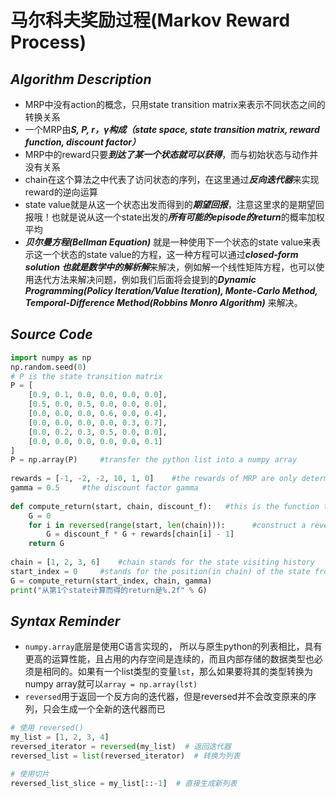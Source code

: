 # 马尔科夫奖励过程(Markov Reward Process)
## ***Algorithm Description***
- MRP中没有action的概念，只用state transition matrix来表示不同状态之间的转换关系
- 一个MRP由***S, P, r，γ构成（state space, state transition matrix, reward function, discount factor）***
- MRP中的reward只要***到达了某一个状态就可以获得***，而与初始状态与动作并没有关系
- chain在这个算法之中代表了访问状态的序列，在这里通过***反向迭代器***来实现reward的逆向运算
- state value就是从这一个状态出发而得到的***期望回报***，注意这里求的是期望回报哦！也就是说从这一个state出发的***所有可能的episode的return***的概率加权平均
- ***贝尔曼方程(Bellman Equation)*** 就是一种使用下一个状态的state value来表示这一个状态的state value的方程，这一种方程可以通过***closed-form solution 也就是数学中的解析解***来解决，例如解一个线性矩阵方程，也可以使用迭代方法来解决问题，例如我们后面将会提到的***Dynamic Programming(Policy Iteration/Value Iteration), Monte-Carlo Method, Temporal-Difference Method(Robbins Monro Algorithm)*** 来解决。
## ***Source Code***
```python
import numpy as np  
np.random.seed(0)  
# P is the state transition matrix  
P = [  
    [0.9, 0.1, 0.0, 0.0, 0.0, 0.0],  
    [0.5, 0.0, 0.5, 0.0, 0.0, 0.0],  
    [0.0, 0.0, 0.0, 0.6, 0.0, 0.4],  
    [0.0, 0.0, 0.0, 0.0, 0.3, 0.7],  
    [0.0, 0.2, 0.3, 0.5, 0.0, 0.0],  
    [0.0, 0.0, 0.0, 0.0, 0.0, 0.1]  
]  
P = np.array(P)     #transfer the python list into a numpy array  
  
rewards = [-1, -2, -2, 10, 1, 0]    #the rewards of MRP are only determined by the state achieved.  
gamma = 0.5     #the discount factor gamma  
  
def compute_return(start, chain, discount_f):   #this is the function that computes the return of a certain episode  
    G = 0  
    for i in reversed(range(start, len(chain))):      #construct a reversed iterator  
        G = discount_f * G + rewards[chain[i] - 1]  
    return G  
  
chain = [1, 2, 3, 6]    #chain stands for the state visiting history  
start_index = 0     #stands for the position(in chain) of the state from where we calculate the return from  
G = compute_return(start_index, chain, gamma)  
print("从第1个state计算而得的return是%.2f" % G)
```
## ***Syntax Reminder***
- `numpy.array`底层是使用C语言实现的， 所以与原生python的列表相比，具有更高的运算性能，且占用的内存空间是连续的，而且内部存储的数据类型也必须是相同的。如果有一个list类型的变量`lst`，那么如果要将其的类型转换为numpy array就可以`array = np.array(lst)`
- `reversed`用于返回一个反方向的迭代器，但是reversed并不会改变原来的序列，只会生成一个全新的迭代器而已
```python
# 使用 reversed()
my_list = [1, 2, 3, 4]
reversed_iterator = reversed(my_list)  # 返回迭代器
reversed_list = list(reversed_iterator)  # 转换为列表

# 使用切片
reversed_list_slice = my_list[::-1]  # 直接生成新列表
```
